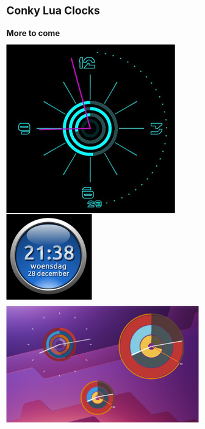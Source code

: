 # Conky Lua Clocks

## More to come


![Sample Conky Clock1](Lua-Clockmod-1/preview.jpg) ![Sample Conky time](conky-time-lua/preview.png)

![Sample Conky Clock2](Lua-Clockmod-2/preview.png)